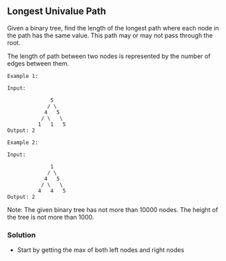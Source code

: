 ## Longest Univalue Path
Given a binary tree, find the length of the longest path where each node in the path has the same value. This path may or may not pass through the root.

The length of path between two nodes is represented by the number of edges between them.

 
```
Example 1:

Input:

              5
             / \
            4   5
           / \   \
          1   1   5
Output: 2
```
 
```
Example 2:

Input:

              1
             / \
            4   5
           / \   \
          4   4   5
Output: 2
```

Note: The given binary tree has not more than 10000 nodes. The height of the tree is not more than 1000.

### Solution
- Start by getting the max of both left nodes and right nodes